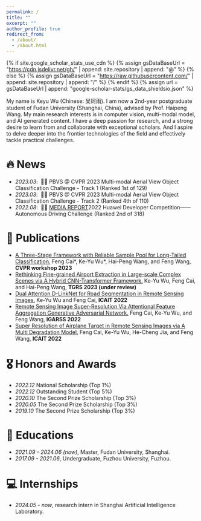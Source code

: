 ```yaml
---
permalink: /
title: ""
excerpt: ""
author_profile: true
redirect_from: 
  - /about/
  - /about.html
---
```


{% if site.google_scholar_stats_use_cdn %}
{% assign gsDataBaseUrl = "https://cdn.jsdelivr.net/gh/" | append: site.repository | append: "@" %}
{% else %}
{% assign gsDataBaseUrl = "https://raw.githubusercontent.com/" | append: site.repository | append: "/" %}
{% endif %}
{% assign url = gsDataBaseUrl | append: "google-scholar-stats/gs_data_shieldsio.json" %}

<span class='anchor' id='about-me'></span>

My name is Keyu Wu (Chinese: 吴珂雨). I am now a 2nd-year postgraduate student of Fudan University (Shanghai, China), advised by Prof. Haipeng Wang. My main research interests is in computer vision, multi-modal model, and AI generated content. I have a deep passion for research, and a strong desire to learn from and collaborate with exceptional scholars. And I aspire to delve deeper into the frontier technologies of the field and effectively tackle practical challenges. 


# 🔥 News
- *2023.03*: &nbsp;🎉🎉 PBVS @ CVPR 2023 Multi-modal Aerial View Object Classification Challenge - Track 1 (Ranked 1st of 129)
- *2023.03*: &nbsp;🎉🎉 PBVS @ CVPR 2023 Multi-modal Aerial View Object Classification Challenge - Track 2 (Ranked 4th of 110)
- *2022.08*: &nbsp;🎉🎉 [MEDIA REPORT](https://mp.weixin.qq.com/s/Hc_G3Nfvb_J290zd81l5Hg)2022 Huawei Developer Competition——Autonomous Driving Challenge (Ranked 2nd of 318)

# 📝 Publications 

- [A Three-Stage Framework with Reliable Sample Pool for Long-Tailed Classification.](https://scholar.google.com/citations?user=Z0crt0oAAAAJ) Feng Cai\*, Ke-Yu Wu\*, Hai-Peng Wang, and Feng Wang, **CVPR workshop 2023**
- [Rethinking Fine-grained Airport Extraction in Large-scale Complex Scenes via A Hybrid CNN-Transformer Framework.](https://scholar.google.com/citations?user=Z0crt0oAAAAJ) Ke-Yu Wu, Feng Cai, and Hai-Peng Wang, **TGRS 2023 (under review)**
- [Dual Attention D-LinkNet for Road Segmentation in Remote Sensing Images.](https://scholar.google.com/citations?user=Z0crt0oAAAAJ) Ke-Yu Wu and Feng Cai, **ICAIT 2022**
- [Remote Sensing Image Super-Resolution Via Attentional Feature Aggregation Generative Adversarial Network.](https://scholar.google.com/citations?user=Z0crt0oAAAAJ) Feng Cai, Ke-Yu Wu, and Feng Wang, **IGARSS 2022**
- [Super Resolution of Airplane Target in Remote Sensing Images via A Multi Degradation Model.](https://scholar.google.com/citations?user=Z0crt0oAAAAJ) Feng Cai, Ke-Yu Wu, He-Cheng Jia, and Feng Wang, **ICAIT 2022**

# 🎖 Honors and Awards
- *2022.12* National Scholarship (Top 1%)
- *2022.12* Outstanding Student (Top 5%)
- *2020.10* The Second Prize Scholarship (Top 3%)
- *2020.05* The Second Prize Scholarship (Top 3%)
- *2019.10* The Second Prize Scholarship (Top 3%)

# 📖 Educations
- *2021.09 - 2024.06 (now)*, Master, Fudan University, Shanghai. 
- *2017.09 - 2021.06*, Undergraduate, Fuzhou University, Fuzhou. 

# 💻 Internships
- *2024.05 - now*, research intern in Shanghai Artificial Intelligence Laboratory.
